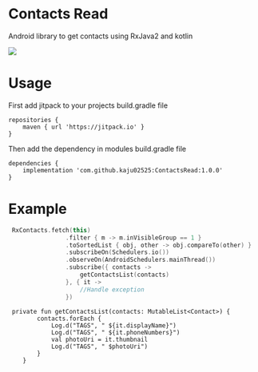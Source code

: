 # Contacts Read
Android library to get contacts using RxJava2 and kotlin

[![](https://jitpack.io/v/kaju02525/ContactsRead.svg)](https://jitpack.io/#kaju02525/ContactsRead)


# Usage
First add jitpack to your projects build.gradle file
```gradle.class
repositories {
    maven { url 'https://jitpack.io' }
}
```

Then add the dependency in modules build.gradle file
```gradle.app
dependencies {
    implementation 'com.github.kaju02525:ContactsRead:1.0.0'
}
```

# Example

```kotlin
 RxContacts.fetch(this)
                .filter { m -> m.inVisibleGroup == 1 }
                .toSortedList { obj, other -> obj.compareTo(other) }
                .subscribeOn(Schedulers.io())
                .observeOn(AndroidSchedulers.mainThread())
                .subscribe({ contacts ->
                    getContactsList(contacts)
                }, { it ->
                    //Handle exception
                })
```

```
 private fun getContactsList(contacts: MutableList<Contact>) {
        contacts.forEach {
            Log.d("TAGS", " ${it.displayName}")
            Log.d("TAGS", " ${it.phoneNumbers}")
            val photoUri = it.thumbnail
            Log.d("TAGS", " $photoUri")
        }
    }
    
```
